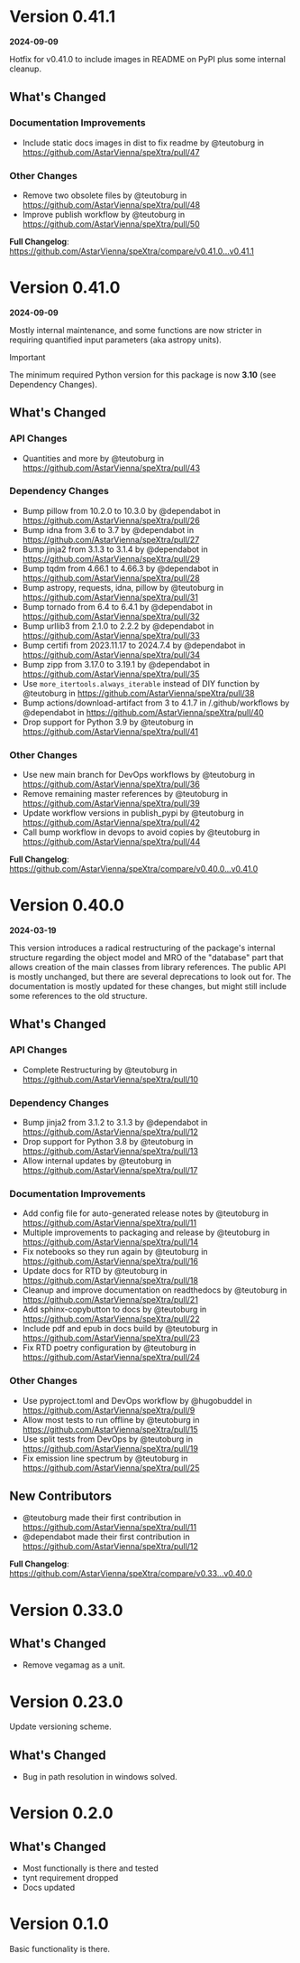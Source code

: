 # Version 0.41.1
**2024-09-09**

Hotfix for v0.41.0 to include images in README on PyPI plus some internal cleanup.

## What's Changed
### Documentation Improvements
* Include static docs images in dist to fix readme by @teutoburg in https://github.com/AstarVienna/speXtra/pull/47
### Other Changes
* Remove two obsolete files by @teutoburg in https://github.com/AstarVienna/speXtra/pull/48
* Improve publish workflow by @teutoburg in https://github.com/AstarVienna/speXtra/pull/50

**Full Changelog**: https://github.com/AstarVienna/speXtra/compare/v0.41.0...v0.41.1

# Version 0.41.0
**2024-09-09**

Mostly internal maintenance, and some functions are now stricter in requiring quantified input parameters (aka astropy units).

> [!IMPORTANT]
> The minimum required Python version for this package is now **3.10** (see Dependency Changes).

## What's Changed
### API Changes
* Quantities and more by @teutoburg in https://github.com/AstarVienna/speXtra/pull/43
### Dependency Changes
* Bump pillow from 10.2.0 to 10.3.0 by @dependabot in https://github.com/AstarVienna/speXtra/pull/26
* Bump idna from 3.6 to 3.7 by @dependabot in https://github.com/AstarVienna/speXtra/pull/27
* Bump jinja2 from 3.1.3 to 3.1.4 by @dependabot in https://github.com/AstarVienna/speXtra/pull/29
* Bump tqdm from 4.66.1 to 4.66.3 by @dependabot in https://github.com/AstarVienna/speXtra/pull/28
* Bump astropy, requests, idna, pillow by @teutoburg in https://github.com/AstarVienna/speXtra/pull/31
* Bump tornado from 6.4 to 6.4.1 by @dependabot in https://github.com/AstarVienna/speXtra/pull/32
* Bump urllib3 from 2.1.0 to 2.2.2 by @dependabot in https://github.com/AstarVienna/speXtra/pull/33
* Bump certifi from 2023.11.17 to 2024.7.4 by @dependabot in https://github.com/AstarVienna/speXtra/pull/34
* Bump zipp from 3.17.0 to 3.19.1 by @dependabot in https://github.com/AstarVienna/speXtra/pull/35
* Use `more_itertools.always_iterable` instead of DIY function by @teutoburg in https://github.com/AstarVienna/speXtra/pull/38
* Bump actions/download-artifact from 3 to 4.1.7 in /.github/workflows by @dependabot in https://github.com/AstarVienna/speXtra/pull/40
* Drop support for Python 3.9 by @teutoburg in https://github.com/AstarVienna/speXtra/pull/41
### Other Changes
* Use new main branch for DevOps workflows by @teutoburg in https://github.com/AstarVienna/speXtra/pull/36
* Remove remaining master references by @teutoburg in https://github.com/AstarVienna/speXtra/pull/39
* Update workflow versions in publish_pypi by @teutoburg in https://github.com/AstarVienna/speXtra/pull/42
* Call bump workflow in devops to avoid copies by @teutoburg in https://github.com/AstarVienna/speXtra/pull/44

**Full Changelog**: https://github.com/AstarVienna/speXtra/compare/v0.40.0...v0.41.0

# Version 0.40.0
**2024-03-19**

This version introduces a radical restructuring of the package's internal structure regarding the object model and MRO of the "database" part that allows creation of the main classes from library references. The public API is mostly unchanged, but there are several deprecations to look out for. The documentation is mostly updated for these changes, but might still include some references to the old structure.

## What's Changed
### API Changes
* Complete Restructuring by @teutoburg in https://github.com/AstarVienna/speXtra/pull/10
### Dependency Changes
* Bump jinja2 from 3.1.2 to 3.1.3 by @dependabot in https://github.com/AstarVienna/speXtra/pull/12
* Drop support for Python 3.8 by @teutoburg in https://github.com/AstarVienna/speXtra/pull/13
* Allow internal updates by @teutoburg in https://github.com/AstarVienna/speXtra/pull/17
### Documentation Improvements
* Add config file for auto-generated release notes by @teutoburg in https://github.com/AstarVienna/speXtra/pull/11
* Multiple improvements to packaging and release by @teutoburg in https://github.com/AstarVienna/speXtra/pull/14
* Fix notebooks so they run again by @teutoburg in https://github.com/AstarVienna/speXtra/pull/16
* Update docs for RTD by @teutoburg in https://github.com/AstarVienna/speXtra/pull/18
* Cleanup and improve documentation on readthedocs by @teutoburg in https://github.com/AstarVienna/speXtra/pull/21
* Add sphinx-copybutton to docs by @teutoburg in https://github.com/AstarVienna/speXtra/pull/22
* Include pdf and epub in docs build by @teutoburg in https://github.com/AstarVienna/speXtra/pull/23
* Fix RTD poetry configuration by @teutoburg in https://github.com/AstarVienna/speXtra/pull/24
### Other Changes
* Use pyproject.toml and DevOps workflow by @hugobuddel in https://github.com/AstarVienna/speXtra/pull/9
* Allow most tests to run offline by @teutoburg in https://github.com/AstarVienna/speXtra/pull/15
* Use split tests from DevOps by @teutoburg in https://github.com/AstarVienna/speXtra/pull/19
* Fix emission line spectrum by @teutoburg in https://github.com/AstarVienna/speXtra/pull/25

## New Contributors
* @teutoburg made their first contribution in https://github.com/AstarVienna/speXtra/pull/11
* @dependabot made their first contribution in https://github.com/AstarVienna/speXtra/pull/12

**Full Changelog**: https://github.com/AstarVienna/speXtra/compare/v0.33...v0.40.0

# Version 0.33.0

## What's Changed
- Remove vegamag as a unit.

# Version 0.23.0

Update versioning scheme.

## What's Changed
- Bug in path resolution in windows solved.

# Version 0.2.0

## What's Changed
- Most functionally is there and tested
- tynt requirement dropped
- Docs updated

# Version 0.1.0

Basic functionality is there.
